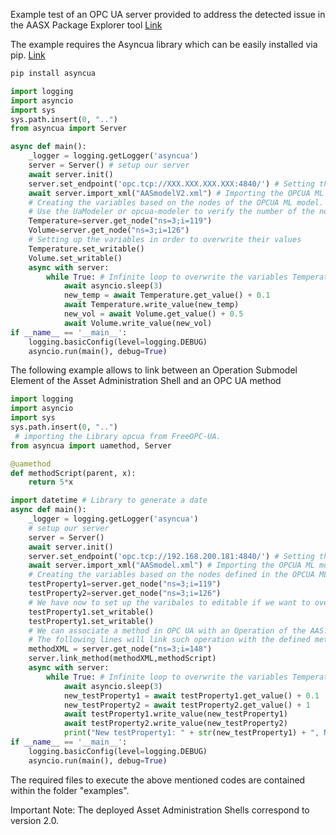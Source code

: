 Example test of an OPC UA server provided to address the detected issue in the AASX Package Explorer tool [Link](https://github.com/eclipse-aaspe/aaspe/issues/187#issuecomment-2106367090) 

The example requires the Asyncua library which can be easily installed via pip. [Link](https://pypi.org/project/asyncua/)

``` Python
pip install asyncua
```

``` Python
import logging
import asyncio
import sys
sys.path.insert(0, "..")
from asyncua import Server

async def main():
    _logger = logging.getLogger('asyncua')
    server = Server() # setup our server
    await server.init()
    server.set_endpoint('opc.tcp://XXX.XXX.XXX.XXX:4840/') # Setting the IP and port
    await server.import_xml("AASmodelV2.xml") # Importing the OPCUA ML model generated with the AASX tool. (In this case AASmodelV2.xml will the imported)
    # Creating the variables based on the nodes of the OPCUA ML model. 
    # Use the UaModeler or opcua-modeler to verify the number of the nodes.
    Temperature=server.get_node("ns=3;i=119")
    Volume=server.get_node("ns=3;i=126")
    # Setting up the variables in order to overwrite their values
    Temperature.set_writable()
    Volume.set_writable()
    async with server:
        while True: # Infinite loop to overwrite the variables Temperature and Volume
            await asyncio.sleep(3)
            new_temp = await Temperature.get_value() + 0.1
            await Temperature.write_value(new_temp)
            new_vol = await Volume.get_value() + 0.5
            await Volume.write_value(new_vol)       
if __name__ == '__main__':
    logging.basicConfig(level=logging.DEBUG)
    asyncio.run(main(), debug=True)
```
The following example allows to link between an Operation Submodel Element of the Asset Administration Shell and an OPC UA method

``` Python
import logging
import asyncio
import sys
sys.path.insert(0, "..")
 # importing the Library opcua from FreeOPC-UA.
from asyncua import uamethod, Server

@uamethod
def methodScript(parent, x):
    return 5*x 

import datetime # Library to generate a date
async def main():
    _logger = logging.getLogger('asyncua')
    # setup our server
    server = Server()
    await server.init()
    server.set_endpoint('opc.tcp://192.168.200.181:4840/') # Setting the IP and port
    await server.import_xml("AASmodel.xml") # Importing the OPCUA ML model generated on the AASX tool.
    # Creating the variables based on the nodes defined in the OPCUA ML model.
    testProperty1=server.get_node("ns=3;i=119")
    testProperty2=server.get_node("ns=3;i=126")
    # We have now to set up the varibales to editable if we want to overwrite its values
    testProperty1.set_writable()
    testProperty1.set_writable()
    # We can associate a method in OPC UA with an Operation of the AAS.
    # The following lines will link such operation with the defined method "methodScript"
    methodXML = server.get_node("ns=3;i=148")
    server.link_method(methodXML,methodScript)   
    async with server:
        while True: # Infinite loop to overwrite the variables Temperature and Volume
            await asyncio.sleep(3)
            new_testProperty1 = await testProperty1.get_value() + 0.1
            new_testProperty2 = await testProperty2.get_value() + 1
            await testProperty1.write_value(new_testProperty1)
            await testProperty2.write_value(new_testProperty2)
            print("New testProperty1: " + str(new_testProperty1) + ", New testProperty2: " + str(new_testProperty2))          
if __name__ == '__main__':
    logging.basicConfig(level=logging.DEBUG)
    asyncio.run(main(), debug=True)
```
The required files to execute the above mentioned codes are contained within the folder "examples".

Important Note: The deployed Asset Administration Shells correspond to version 2.0.

